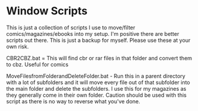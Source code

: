 # Window Scripts
This is just a collection of scripts I use to move/filter comics/magazines/ebooks into my setup. I'm positive there are better scripts out there. This is just a backup for myself. Please use these at your own risk.

CBR2CBZ.bat = This will find cbr or rar files in that folder and convert them to cbz. Useful for comics

MoveFilesfromFolderandDeleteFolder.bat - Run this in a parent directory with a lot of subfolders and it will move every file out of that subfolder into the main folder and delete the subfolders. I use this for my magazines as they generally come in their own folder. Caution should be used with this script as there is no way to reverse what you've done.
